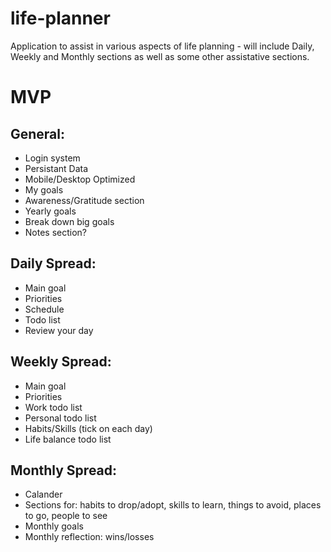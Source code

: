 # life-planner
Application to assist in various aspects of life planning - will include Daily, Weekly and Monthly sections as well as some other assistative sections.

# MVP 
## General:
- Login system
- Persistant Data
- Mobile/Desktop Optimized
- My goals
- Awareness/Gratitude section
- Yearly goals
- Break down big goals
- Notes section?

## Daily Spread:
- Main goal
- Priorities
- Schedule
- Todo list
- Review your day

## Weekly Spread:
- Main goal
- Priorities
- Work todo list
- Personal todo list
- Habits/Skills (tick on each day)
- Life balance todo list

## Monthly Spread: 
- Calander
- Sections for: habits to drop/adopt, skills to learn, things to avoid, places to go, people to see
- Monthly goals
- Monthly reflection: wins/losses


